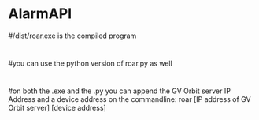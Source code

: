 # AlarmAPI
#/dist/roar.exe is the compiled program
#
#you can use the python version of roar.py as well
#
#on both the .exe and the .py you can append the GV Orbit server IP Address and a device address on the commandline:
  roar [IP address of GV Orbit server] [device address]
